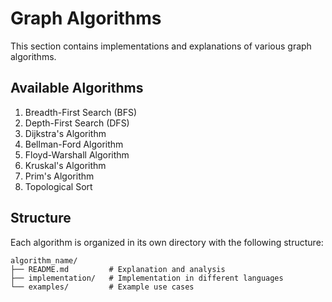 # Graph Algorithms

This section contains implementations and explanations of various graph algorithms.

## Available Algorithms

1. Breadth-First Search (BFS)
2. Depth-First Search (DFS)
3. Dijkstra's Algorithm
4. Bellman-Ford Algorithm
5. Floyd-Warshall Algorithm
6. Kruskal's Algorithm
7. Prim's Algorithm
8. Topological Sort

## Structure

Each algorithm is organized in its own directory with the following structure:

```
algorithm_name/
├── README.md         # Explanation and analysis
├── implementation/   # Implementation in different languages
└── examples/         # Example use cases
``` 